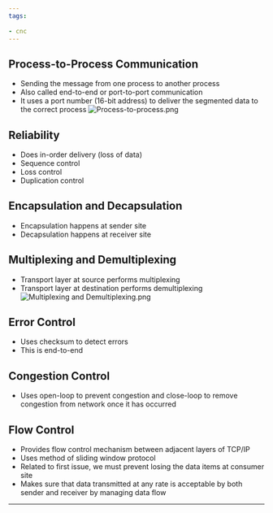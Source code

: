 ```yaml
---
tags:
  
- cnc
---
```

## Process-to-Process Communication

- Sending the message from one process to another process
- Also called end-to-end or port-to-port communication
- It uses a port number (16-bit address) to deliver the segmented data to the correct process
 ![Process-to-process.png](Process-to-process.png)

## Reliability

- Does in-order delivery (loss of data)
- Sequence control
- Loss control
- Duplication control

## Encapsulation and Decapsulation

- Encapsulation happens at sender site
- Decapsulation happens at receiver site

## Multiplexing and Demultiplexing

- Transport layer at source performs multiplexing
- Transport layer at destination performs demultiplexing
 ![Multiplexing and Demultiplexing.png](Multiplexing-and-Demultiplexing.png)

## Error Control

- Uses checksum to detect errors
- This is end-to-end

## Congestion Control

- Uses open-loop to prevent congestion and close-loop to remove congestion from network once it has occurred

## Flow Control

- Provides flow control mechanism between adjacent layers of TCP/IP
- Uses method of sliding window protocol
- Related to first issue, we must prevent losing the data items at consumer site
- Makes sure that data transmitted at any rate is acceptable by both sender and receiver by managing data flow

---


